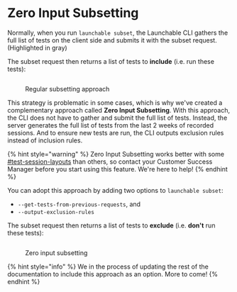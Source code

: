 # Zero Input Subsetting

Normally, when you run `launchable subset`, the Launchable CLI gathers the full list of tests on the client side and submits it with the subset request. (Highlighted in gray)

The subset request then returns a list of tests to **include** (i.e. run these tests):

<figure><img src="../../../.gitbook/assets/image (2).png" alt=""><figcaption><p>Regular subsetting approach</p></figcaption></figure>

This strategy is problematic in some cases, which is why we've created a complementary approach called **Zero Input Subsetting**. With this approach, the CLI does not have to gather and submit the full list of tests. Instead, the server generates the full list of tests from the last 2 weeks of recorded sessions. And to ensure new tests are run, the CLI outputs exclusion rules instead of inclusion rules.

{% hint style="warning" %}
Zero Input Subsetting works better with some [#test-session-layouts](../../../concepts/test-session.md#test-session-layouts "mention") than others, so contact your Customer Success Manager before you start using this feature. We're here to help!&#x20;
{% endhint %}

You can adopt this approach by adding two options to `launchable subset`:

* `--get-tests-from-previous-requests`, and
* `--output-exclusion-rules`

The subset request then returns a list of tests to **exclude** (i.e. **don't** run these tests):

<figure><img src="../../../.gitbook/assets/image (1).png" alt=""><figcaption><p>Zero input subsetting</p></figcaption></figure>

{% hint style="info" %}
We in the process of updating the rest of the documentation to include this approach as an option. More to come!
{% endhint %}
